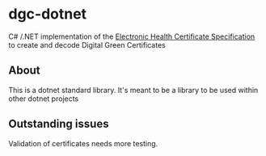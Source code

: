 # dgc-dotnet
C# /.NET implementation of the [Electronic Health Certificate Specification](https://github.com/ehn-digital-green-development/hcert-spec) to create and decode Digital Green Certificates

## About
This is a dotnet standard library. 
It's meant to be a library to be used within other dotnet projects

## Outstanding issues
Validation of certificates needs more testing.